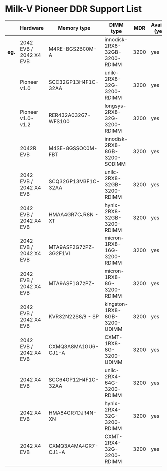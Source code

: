 # Milk-V Pioneer DDR Support List
|     | Hardware               | Memory type           | DIMM type                     | MDR  | Availability (yes/no) | Stability(yes/no) | note |
|-----|------------------------|-----------------------|-------------------------------|------|-----------------------|-------------------|------|
| **eg.** | 2042 EVB / 2042 X4 EVB | M4RE-BGS2BC0M-A       | innodisk-2RX8-32GB-3200-RDIMM | 3200 | yes                   | yes               |      |
|     | Pioneer v1.0           | SCC32GP13H4F1C-32AA   | unilc-2RX8-32G-3200-RDIMM     | 3200 | yes                   | yes               |      |
|     | Pioneer v1.0-v1.2      | RER432A032G7-WFS100   | longsys-2RX8-32G-3200-RDIMM   | 3200 | yes                   | yes               |      |
|     | 2042R EVB              | M4SE-8GSSOC0M-FBT     | innodisk-2RX8-8GB-3200-SODIMM | 3200 | yes                   | yes               |      |
|     | 2042 EVB / 2042 X4 EVB | SCQ32GP13M3F1C-32AA   | unilc-2RX8-32GB-3200-RDIMM    | 3200 | yes                   | yes               |      |
|     | 2042 EVB / 2042 X4 EVB | HMAA4GR7CJR8N - XT    | hynix-2RX8-32GB-3200-RDIMM    | 3200 | yes                   | yes               |      |
|     | 2042 EVB / 2042 X4 EVB | MTA9ASF2G72PZ-3G2F1VI | micron-1RX8-16G-3200-RDIMM    | 3200 | yes                   | yes               |      |
|     | 2042 EVB / 2042 X4 EVB | MTA9ASF1G72PZ-        | micron-1RX8-8G-3200-RDIMM     | 3200 | yes                   | yes               |      |
|     | 2042 EVB / 2042 X4 EVB | KVR32N22S8/8 - SP     | kingston-1RX8-8GB-3200-UDIMM  | 3200 | yes                   | yes               |      |
|     | 2042 EVB / 2042 X4 EVB | CXMQ3A8MA1GU6-CJ1-A   | CXMT-1RX8-8G-3200-UDIMM       | 3200 | yes                   | yes               |      |
|     | 2042 X4 EVB            | SCC64GP12H4F1C-32AA   | unilc-2RX4-64G-3200-RDIMM     | 3200 | yes                   | yes               |      |
|     | 2042 X4 EVB            | HMA84GR7DJR4N-XN      | hynix-2RX4-32G-3200-RDIMM     | 3200 | yes                   | yes               |      |
|     | 2042 X4 EVB            | CXMQ3A4MA4GR7-CJ1-A   | CXMT-2RX4-32G-3200-RDIMM      | 3200 | yes                   | no                |      |

